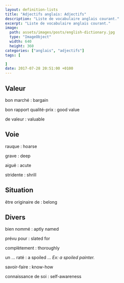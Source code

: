 ```yaml
---
layout: definition-lists
title: "Adjectifs anglais: Adjectifs"
description: "Liste de vocabulaire anglais courant."
excerpt: "Liste de vocabulaire anglais courant."
image:
  path: assets/images/posts/english-dictionary.jpg
  type: "ImageObject"
  width: 640
  height: 360
categories: ["anglais", "adjectifs"]
tags: [

]
date: 2017-07-28 20:51:00 +0100
---
```


## Valeur

bon marché
: bargain

bon rapport qualité-prix
: good value

de valeur
: valuable


## Voie

rauque
: hoarse

grave
: deep

aiguë
: acute

stridente
: shrill


## Situation

être originaire de
: belong


## Divers

bien nommé
: aptly named

prévu pour
: slated for

complètement
: thoroughly

un … raté
: a spoiled …
*Ex: a spoiled painter.*

savoir-faire
: know-how

connaissance de soi
: self-awareness
